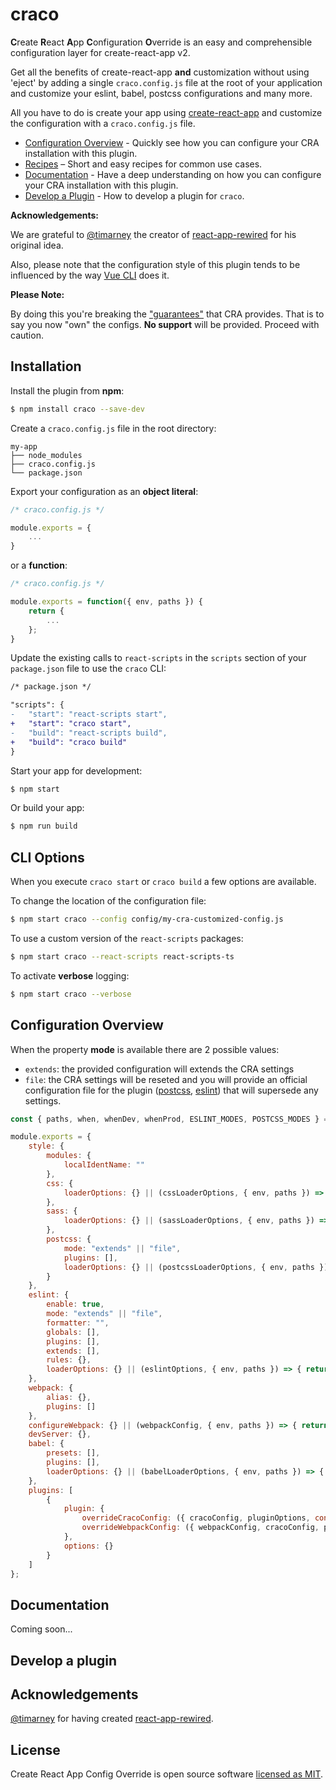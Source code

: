 # craco

**C**reate **R**eact **A**pp **C**onfiguration **O**verride is an easy and comprehensible configuration layer for create-react-app v2.

Get all the benefits of create-react-app **and** customization without using 'eject' by adding a single `craco.config.js` file at the root of your application and customize your eslint, babel, postcss configurations and many more.

All you have to do is create your app using [create-react-app](https://github.com/facebook/create-react-app/) and customize the configuration with a `craco.config.js` file.

- [Configuration Overview](#configuration-overview) - Quickly see how you can configure your CRA installation with this plugin.
- [Recipes](#creating-an-app) – Short and easy recipes for common use cases.
- [Documentation](#documentation) - Have a deep understanding on how you can configure your CRA installation with this plugin.
- [Develop a Plugin]() - How to develop a plugin for `craco`.

**Acknowledgements:**

We are grateful to [@timarney](https://github.com/timarney) the creator of [react-app-rewired](https://github.com/timarney/react-app-rewired) for his original idea.

Also, please note that the configuration style of this plugin tends to be influenced by the way [Vue CLI](https://cli.vuejs.org/guide/) does it.

**Please Note:**

By doing this you're breaking the ["guarantees"](https://github.com/facebookincubator/create-react-app/issues/99#issuecomment-234657710) that CRA provides. That is to say you now "own" the configs. **No support** will be provided. Proceed with caution.

## Installation

Install the plugin from **npm**:

```bash
$ npm install craco --save-dev
```

Create a `craco.config.js` file in the root directory:

```
my-app
├── node_modules
├── craco.config.js
└── package.json
```

Export your configuration as an **object literal**:

```javascript
/* craco.config.js */

module.exports = {
    ...
}
```

or a **function**:

```javascript
/* craco.config.js */

module.exports = function({ env, paths }) {
    return {
        ...
    };
}
```

Update the existing calls to `react-scripts` in the `scripts` section of your `package.json` file to use the `craco` CLI:

```diff
/* package.json */

"scripts": {
-   "start": "react-scripts start",
+   "start": "craco start",
-   "build": "react-scripts build",
+   "build": "craco build"
}
```

Start your app for development:

```bash
$ npm start
```

Or build your app:

```bash
$ npm run build
```

## CLI Options

When you execute `craco start` or `craco build` a few options are available.

To change the location of the configuration file:

```bash
$ npm start craco --config config/my-cra-customized-config.js
```

To use a custom version of the `react-scripts` packages:

```bash
$ npm start craco --react-scripts react-scripts-ts
```

To activate **verbose** logging:

```bash
$ npm start craco --verbose
```

## Configuration Overview

When the property **mode** is available there are 2 possible values:
- `extends`: the provided configuration will extends the CRA settings
- `file`: the CRA settings will be reseted and you will provide an official configuration file for the plugin ([postcss](https://github.com/michael-ciniawsky/postcss-load-config#postcssrc), [eslint](https://eslint.org/docs/user-guide/configuring#configuration-file-formats)) that will supersede any settings.

```javascript
const { paths, when, whenDev, whenProd, ESLINT_MODES, POSTCSS_MODES } = require("craco");

module.exports = {
    style: {
        modules: {
            localIdentName: ""
        },
        css: {
            loaderOptions: {} || (cssLoaderOptions, { env, paths }) => { return cssLoaderOptions; }
        },
        sass: {
            loaderOptions: {} || (sassLoaderOptions, { env, paths }) => { return sassLoaderOptions; }
        },
        postcss: {
            mode: "extends" || "file",
            plugins: [],
            loaderOptions: {} || (postcssLoaderOptions, { env, paths }) => { return postcssLoaderOptions; }
        }
    },
    eslint: {
        enable: true,
        mode: "extends" || "file",
        formatter: "",
        globals: [],
        plugins: [],
        extends: [],
        rules: {},
        loaderOptions: {} || (eslintOptions, { env, paths }) => { return eslintOptions; }
    },
    webpack: {
        alias: {},
        plugins: []
    },
    configureWebpack: {} || (webpackConfig, { env, paths }) => { return webpackConfig; },
    devServer: {},
    babel: {
        presets: [],
        plugins: [],
        loaderOptions: {} || (babelLoaderOptions, { env, paths }) => { return babelLoaderOptions; }
    },
    plugins: [
        {
            plugin: {
                overrideCracoConfig: ({ cracoConfig, pluginOptions, context: { env, paths } }) => { return cracoConfig; },
                overrideWebpackConfig: ({ webpackConfig, cracoConfig, pluginOptions, context: { env, paths } }) => { return webpackConfig; },
            },
            options: {}
        }
    ]
};
```

## Documentation

Coming soon...

## Develop a plugin

## Acknowledgements

[@timarney](https://github.com/timarney) for having created [react-app-rewired](https://github.com/timarney/react-app-rewired).

## License

Create React App Config Override is open source software [licensed as MIT](https://github.com/facebook/create-react-app/blob/master/LICENSE).
